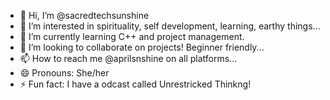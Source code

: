 - 👋 Hi, I’m @sacredtechsunshine
- 👀 I’m interested in spirituality, self development, learning, earthy things...
- 🌱 I’m currently learning C++ and project management.
- 💞️ I’m looking to collaborate on projects! Beginner friendly...
- 📫 How to reach me @aprilsnshine on all platforms...
- 😄 Pronouns: She/her
- ⚡ Fun fact: I have a odcast called Unrestricked Thinkng!

<!---
sacredtechsunshine/sacredtechsunshine is a ✨ special ✨ repository because its `README.md` (this file) appears on your GitHub profile.
You can click the Preview link to take a look at your changes.
--->
